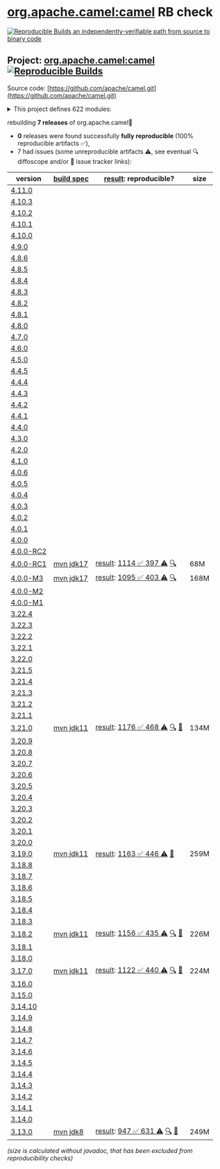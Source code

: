 [org.apache.camel:camel](https://central.sonatype.com/artifact/org.apache.camel/camel/versions) RB check
=======

[![Reproducible Builds](https://reproducible-builds.org/images/logos/rb.svg) an independently-verifiable path from source to binary code](https://reproducible-builds.org/)

## Project: [org.apache.camel:camel](https://central.sonatype.com/artifact/org.apache.camel/camel/versions) [![Reproducible Builds](https://img.shields.io/endpoint?url=https://raw.githubusercontent.com/jvm-repo-rebuild/reproducible-central/master/content/org/apache/camel/camel/badge.json)](https://github.com/jvm-repo-rebuild/reproducible-central/blob/master/content/org/apache/camel/camel/README.md)

Source code: [https://github.com/apache/camel.git](https://github.com/apache/camel.git)

<details><summary>This project defines 622 modules:</summary>

* [org.apache.camel.archetypes:camel-archetype-api-component](https://central.sonatype.com/artifact/org.apache.camel.archetypes/camel-archetype-api-component/overview)
* [org.apache.camel.archetypes:camel-archetype-cdi](https://central.sonatype.com/artifact/org.apache.camel.archetypes/camel-archetype-cdi/overview)
* [org.apache.camel.archetypes:camel-archetype-component](https://central.sonatype.com/artifact/org.apache.camel.archetypes/camel-archetype-component/overview)
* [org.apache.camel.archetypes:camel-archetype-dataformat](https://central.sonatype.com/artifact/org.apache.camel.archetypes/camel-archetype-dataformat/overview)
* [org.apache.camel.archetypes:camel-archetype-endpointdsl](https://central.sonatype.com/artifact/org.apache.camel.archetypes/camel-archetype-endpointdsl/overview)
* [org.apache.camel.archetypes:camel-archetype-java](https://central.sonatype.com/artifact/org.apache.camel.archetypes/camel-archetype-java/overview)
* [org.apache.camel.archetypes:camel-archetype-main](https://central.sonatype.com/artifact/org.apache.camel.archetypes/camel-archetype-main/overview)
* [org.apache.camel.archetypes:camel-archetype-spring](https://central.sonatype.com/artifact/org.apache.camel.archetypes/camel-archetype-spring/overview)
* [org.apache.camel.maven:camel-debezium-maven-plugin](https://central.sonatype.com/artifact/org.apache.camel.maven/camel-debezium-maven-plugin/overview)
* [org.apache.camel.maven:camel-salesforce-maven-plugin](https://central.sonatype.com/artifact/org.apache.camel.maven/camel-salesforce-maven-plugin/overview)
* [org.apache.camel.maven:camel-servicenow-maven-plugin](https://central.sonatype.com/artifact/org.apache.camel.maven/camel-servicenow-maven-plugin/overview)
* [org.apache.camel.maven:camel-vertx-kafka-maven-plugin](https://central.sonatype.com/artifact/org.apache.camel.maven/camel-vertx-kafka-maven-plugin/overview)
* [org.apache.camel.tests.bundles:bundles-pom](https://central.sonatype.com/artifact/org.apache.camel.tests.bundles/bundles-pom/overview)
* [org.apache.camel.tests:camel-validator-test-resources](https://central.sonatype.com/artifact/org.apache.camel.tests/camel-validator-test-resources/overview)
* [org.apache.camel.tests:org.apache.camel.tests.mock-javamail_1.7](https://central.sonatype.com/artifact/org.apache.camel.tests/org.apache.camel.tests.mock-javamail_1.7/overview)
* [org.apache.camel:apache-camel](https://central.sonatype.com/artifact/org.apache.camel/apache-camel/overview)
* [org.apache.camel:archetypes](https://central.sonatype.com/artifact/org.apache.camel/archetypes/overview)
* [org.apache.camel:bom-generator](https://central.sonatype.com/artifact/org.apache.camel/bom-generator/overview)
* [org.apache.camel:bom-generator-maven-plugin](https://central.sonatype.com/artifact/org.apache.camel/bom-generator-maven-plugin/overview)
* [org.apache.camel:camel](https://central.sonatype.com/artifact/org.apache.camel/camel/overview)
* [org.apache.camel:camel-activemq](https://central.sonatype.com/artifact/org.apache.camel/camel-activemq/overview)
* [org.apache.camel:camel-ahc](https://central.sonatype.com/artifact/org.apache.camel/camel-ahc/overview)
* [org.apache.camel:camel-ahc-ws](https://central.sonatype.com/artifact/org.apache.camel/camel-ahc-ws/overview)
* [org.apache.camel:camel-allcomponents](https://central.sonatype.com/artifact/org.apache.camel/camel-allcomponents/overview)
* [org.apache.camel:camel-amqp](https://central.sonatype.com/artifact/org.apache.camel/camel-amqp/overview)
* [org.apache.camel:camel-any23](https://central.sonatype.com/artifact/org.apache.camel/camel-any23/overview)
* [org.apache.camel:camel-api](https://central.sonatype.com/artifact/org.apache.camel/camel-api/overview)
* [org.apache.camel:camel-api-component-maven-plugin](https://central.sonatype.com/artifact/org.apache.camel/camel-api-component-maven-plugin/overview)
* [org.apache.camel:camel-arangodb](https://central.sonatype.com/artifact/org.apache.camel/camel-arangodb/overview)
* [org.apache.camel:camel-as2](https://central.sonatype.com/artifact/org.apache.camel/camel-as2/overview)
* [org.apache.camel:camel-as2-api](https://central.sonatype.com/artifact/org.apache.camel/camel-as2-api/overview)
* [org.apache.camel:camel-as2-parent](https://central.sonatype.com/artifact/org.apache.camel/camel-as2-parent/overview)
* [org.apache.camel:camel-asn1](https://central.sonatype.com/artifact/org.apache.camel/camel-asn1/overview)
* [org.apache.camel:camel-asterisk](https://central.sonatype.com/artifact/org.apache.camel/camel-asterisk/overview)
* [org.apache.camel:camel-atlasmap](https://central.sonatype.com/artifact/org.apache.camel/camel-atlasmap/overview)
* [org.apache.camel:camel-atmos](https://central.sonatype.com/artifact/org.apache.camel/camel-atmos/overview)
* [org.apache.camel:camel-atmosphere-websocket](https://central.sonatype.com/artifact/org.apache.camel/camel-atmosphere-websocket/overview)
* [org.apache.camel:camel-atom](https://central.sonatype.com/artifact/org.apache.camel/camel-atom/overview)
* [org.apache.camel:camel-atomix](https://central.sonatype.com/artifact/org.apache.camel/camel-atomix/overview)
* [org.apache.camel:camel-attachments](https://central.sonatype.com/artifact/org.apache.camel/camel-attachments/overview)
* [org.apache.camel:camel-avro](https://central.sonatype.com/artifact/org.apache.camel/camel-avro/overview)
* [org.apache.camel:camel-avro-rpc](https://central.sonatype.com/artifact/org.apache.camel/camel-avro-rpc/overview)
* [org.apache.camel:camel-avro-rpc-jetty](https://central.sonatype.com/artifact/org.apache.camel/camel-avro-rpc-jetty/overview)
* [org.apache.camel:camel-avro-rpc-parent](https://central.sonatype.com/artifact/org.apache.camel/camel-avro-rpc-parent/overview)
* [org.apache.camel:camel-avro-rpc-spi](https://central.sonatype.com/artifact/org.apache.camel/camel-avro-rpc-spi/overview)
* [org.apache.camel:camel-aws-cloudtrail](https://central.sonatype.com/artifact/org.apache.camel/camel-aws-cloudtrail/overview)
* [org.apache.camel:camel-aws-parent](https://central.sonatype.com/artifact/org.apache.camel/camel-aws-parent/overview)
* [org.apache.camel:camel-aws-secrets-manager](https://central.sonatype.com/artifact/org.apache.camel/camel-aws-secrets-manager/overview)
* [org.apache.camel:camel-aws-xray](https://central.sonatype.com/artifact/org.apache.camel/camel-aws-xray/overview)
* [org.apache.camel:camel-aws2-athena](https://central.sonatype.com/artifact/org.apache.camel/camel-aws2-athena/overview)
* [org.apache.camel:camel-aws2-cw](https://central.sonatype.com/artifact/org.apache.camel/camel-aws2-cw/overview)
* [org.apache.camel:camel-aws2-ddb](https://central.sonatype.com/artifact/org.apache.camel/camel-aws2-ddb/overview)
* [org.apache.camel:camel-aws2-ec2](https://central.sonatype.com/artifact/org.apache.camel/camel-aws2-ec2/overview)
* [org.apache.camel:camel-aws2-ecs](https://central.sonatype.com/artifact/org.apache.camel/camel-aws2-ecs/overview)
* [org.apache.camel:camel-aws2-eks](https://central.sonatype.com/artifact/org.apache.camel/camel-aws2-eks/overview)
* [org.apache.camel:camel-aws2-eventbridge](https://central.sonatype.com/artifact/org.apache.camel/camel-aws2-eventbridge/overview)
* [org.apache.camel:camel-aws2-iam](https://central.sonatype.com/artifact/org.apache.camel/camel-aws2-iam/overview)
* [org.apache.camel:camel-aws2-kinesis](https://central.sonatype.com/artifact/org.apache.camel/camel-aws2-kinesis/overview)
* [org.apache.camel:camel-aws2-kms](https://central.sonatype.com/artifact/org.apache.camel/camel-aws2-kms/overview)
* [org.apache.camel:camel-aws2-lambda](https://central.sonatype.com/artifact/org.apache.camel/camel-aws2-lambda/overview)
* [org.apache.camel:camel-aws2-mq](https://central.sonatype.com/artifact/org.apache.camel/camel-aws2-mq/overview)
* [org.apache.camel:camel-aws2-msk](https://central.sonatype.com/artifact/org.apache.camel/camel-aws2-msk/overview)
* [org.apache.camel:camel-aws2-s3](https://central.sonatype.com/artifact/org.apache.camel/camel-aws2-s3/overview)
* [org.apache.camel:camel-aws2-ses](https://central.sonatype.com/artifact/org.apache.camel/camel-aws2-ses/overview)
* [org.apache.camel:camel-aws2-sns](https://central.sonatype.com/artifact/org.apache.camel/camel-aws2-sns/overview)
* [org.apache.camel:camel-aws2-sqs](https://central.sonatype.com/artifact/org.apache.camel/camel-aws2-sqs/overview)
* [org.apache.camel:camel-aws2-sts](https://central.sonatype.com/artifact/org.apache.camel/camel-aws2-sts/overview)
* [org.apache.camel:camel-aws2-translate](https://central.sonatype.com/artifact/org.apache.camel/camel-aws2-translate/overview)
* [org.apache.camel:camel-azure-cosmosdb](https://central.sonatype.com/artifact/org.apache.camel/camel-azure-cosmosdb/overview)
* [org.apache.camel:camel-azure-eventhubs](https://central.sonatype.com/artifact/org.apache.camel/camel-azure-eventhubs/overview)
* [org.apache.camel:camel-azure-key-vault](https://central.sonatype.com/artifact/org.apache.camel/camel-azure-key-vault/overview)
* [org.apache.camel:camel-azure-parent](https://central.sonatype.com/artifact/org.apache.camel/camel-azure-parent/overview)
* [org.apache.camel:camel-azure-servicebus](https://central.sonatype.com/artifact/org.apache.camel/camel-azure-servicebus/overview)
* [org.apache.camel:camel-azure-storage-blob](https://central.sonatype.com/artifact/org.apache.camel/camel-azure-storage-blob/overview)
* [org.apache.camel:camel-azure-storage-datalake](https://central.sonatype.com/artifact/org.apache.camel/camel-azure-storage-datalake/overview)
* [org.apache.camel:camel-azure-storage-queue](https://central.sonatype.com/artifact/org.apache.camel/camel-azure-storage-queue/overview)
* [org.apache.camel:camel-barcode](https://central.sonatype.com/artifact/org.apache.camel/camel-barcode/overview)
* [org.apache.camel:camel-base](https://central.sonatype.com/artifact/org.apache.camel/camel-base/overview)
* [org.apache.camel:camel-base-engine](https://central.sonatype.com/artifact/org.apache.camel/camel-base-engine/overview)
* [org.apache.camel:camel-base64](https://central.sonatype.com/artifact/org.apache.camel/camel-base64/overview)
* [org.apache.camel:camel-bean](https://central.sonatype.com/artifact/org.apache.camel/camel-bean/overview)
* [org.apache.camel:camel-bean-validator](https://central.sonatype.com/artifact/org.apache.camel/camel-bean-validator/overview)
* [org.apache.camel:camel-beanio](https://central.sonatype.com/artifact/org.apache.camel/camel-beanio/overview)
* [org.apache.camel:camel-beanstalk](https://central.sonatype.com/artifact/org.apache.camel/camel-beanstalk/overview)
* [org.apache.camel:camel-bindy](https://central.sonatype.com/artifact/org.apache.camel/camel-bindy/overview)
* [org.apache.camel:camel-bom](https://central.sonatype.com/artifact/org.apache.camel/camel-bom/overview)
* [org.apache.camel:camel-bonita](https://central.sonatype.com/artifact/org.apache.camel/camel-bonita/overview)
* [org.apache.camel:camel-box](https://central.sonatype.com/artifact/org.apache.camel/camel-box/overview)
* [org.apache.camel:camel-box-api](https://central.sonatype.com/artifact/org.apache.camel/camel-box-api/overview)
* [org.apache.camel:camel-box-parent](https://central.sonatype.com/artifact/org.apache.camel/camel-box-parent/overview)
* [org.apache.camel:camel-braintree](https://central.sonatype.com/artifact/org.apache.camel/camel-braintree/overview)
* [org.apache.camel:camel-browse](https://central.sonatype.com/artifact/org.apache.camel/camel-browse/overview)
* [org.apache.camel:camel-buildtools](https://central.sonatype.com/artifact/org.apache.camel/camel-buildtools/overview)
* [org.apache.camel:camel-bundle-plugin](https://central.sonatype.com/artifact/org.apache.camel/camel-bundle-plugin/overview)
* [org.apache.camel:camel-caffeine](https://central.sonatype.com/artifact/org.apache.camel/camel-caffeine/overview)
* [org.apache.camel:camel-caffeine-lrucache](https://central.sonatype.com/artifact/org.apache.camel/camel-caffeine-lrucache/overview)
* [org.apache.camel:camel-cassandraql](https://central.sonatype.com/artifact/org.apache.camel/camel-cassandraql/overview)
* [org.apache.camel:camel-catalog](https://central.sonatype.com/artifact/org.apache.camel/camel-catalog/overview)
* [org.apache.camel:camel-catalog-console](https://central.sonatype.com/artifact/org.apache.camel/camel-catalog-console/overview)
* [org.apache.camel:camel-catalog-lucene](https://central.sonatype.com/artifact/org.apache.camel/camel-catalog-lucene/overview)
* [org.apache.camel:camel-catalog-maven](https://central.sonatype.com/artifact/org.apache.camel/camel-catalog-maven/overview)
* [org.apache.camel:camel-catalog-maven-grape](https://central.sonatype.com/artifact/org.apache.camel/camel-catalog-maven-grape/overview)
* [org.apache.camel:camel-cbor](https://central.sonatype.com/artifact/org.apache.camel/camel-cbor/overview)
* [org.apache.camel:camel-cdi](https://central.sonatype.com/artifact/org.apache.camel/camel-cdi/overview)
* [org.apache.camel:camel-cdi-jta](https://central.sonatype.com/artifact/org.apache.camel/camel-cdi-jta/overview)
* [org.apache.camel:camel-cdi-main](https://central.sonatype.com/artifact/org.apache.camel/camel-cdi-main/overview)
* [org.apache.camel:camel-chatscript](https://central.sonatype.com/artifact/org.apache.camel/camel-chatscript/overview)
* [org.apache.camel:camel-chunk](https://central.sonatype.com/artifact/org.apache.camel/camel-chunk/overview)
* [org.apache.camel:camel-cli-connector](https://central.sonatype.com/artifact/org.apache.camel/camel-cli-connector/overview)
* [org.apache.camel:camel-cloud](https://central.sonatype.com/artifact/org.apache.camel/camel-cloud/overview)
* [org.apache.camel:camel-cloudevents](https://central.sonatype.com/artifact/org.apache.camel/camel-cloudevents/overview)
* [org.apache.camel:camel-cluster](https://central.sonatype.com/artifact/org.apache.camel/camel-cluster/overview)
* [org.apache.camel:camel-cm-sms](https://central.sonatype.com/artifact/org.apache.camel/camel-cm-sms/overview)
* [org.apache.camel:camel-cmis](https://central.sonatype.com/artifact/org.apache.camel/camel-cmis/overview)
* [org.apache.camel:camel-coap](https://central.sonatype.com/artifact/org.apache.camel/camel-coap/overview)
* [org.apache.camel:camel-cometd](https://central.sonatype.com/artifact/org.apache.camel/camel-cometd/overview)
* [org.apache.camel:camel-component-maven-plugin](https://central.sonatype.com/artifact/org.apache.camel/camel-component-maven-plugin/overview)
* [org.apache.camel:camel-componentdsl](https://central.sonatype.com/artifact/org.apache.camel/camel-componentdsl/overview)
* [org.apache.camel:camel-console](https://central.sonatype.com/artifact/org.apache.camel/camel-console/overview)
* [org.apache.camel:camel-consul](https://central.sonatype.com/artifact/org.apache.camel/camel-consul/overview)
* [org.apache.camel:camel-controlbus](https://central.sonatype.com/artifact/org.apache.camel/camel-controlbus/overview)
* [org.apache.camel:camel-corda](https://central.sonatype.com/artifact/org.apache.camel/camel-corda/overview)
* [org.apache.camel:camel-core](https://central.sonatype.com/artifact/org.apache.camel/camel-core/overview)
* [org.apache.camel:camel-core-all](https://central.sonatype.com/artifact/org.apache.camel/camel-core-all/overview)
* [org.apache.camel:camel-core-catalog](https://central.sonatype.com/artifact/org.apache.camel/camel-core-catalog/overview)
* [org.apache.camel:camel-core-engine](https://central.sonatype.com/artifact/org.apache.camel/camel-core-engine/overview)
* [org.apache.camel:camel-core-languages](https://central.sonatype.com/artifact/org.apache.camel/camel-core-languages/overview)
* [org.apache.camel:camel-core-model](https://central.sonatype.com/artifact/org.apache.camel/camel-core-model/overview)
* [org.apache.camel:camel-core-processor](https://central.sonatype.com/artifact/org.apache.camel/camel-core-processor/overview)
* [org.apache.camel:camel-core-reifier](https://central.sonatype.com/artifact/org.apache.camel/camel-core-reifier/overview)
* [org.apache.camel:camel-core-xml](https://central.sonatype.com/artifact/org.apache.camel/camel-core-xml/overview)
* [org.apache.camel:camel-couchbase](https://central.sonatype.com/artifact/org.apache.camel/camel-couchbase/overview)
* [org.apache.camel:camel-couchdb](https://central.sonatype.com/artifact/org.apache.camel/camel-couchdb/overview)
* [org.apache.camel:camel-cron](https://central.sonatype.com/artifact/org.apache.camel/camel-cron/overview)
* [org.apache.camel:camel-crypto](https://central.sonatype.com/artifact/org.apache.camel/camel-crypto/overview)
* [org.apache.camel:camel-csimple-joor](https://central.sonatype.com/artifact/org.apache.camel/camel-csimple-joor/overview)
* [org.apache.camel:camel-csimple-maven-plugin](https://central.sonatype.com/artifact/org.apache.camel/camel-csimple-maven-plugin/overview)
* [org.apache.camel:camel-csv](https://central.sonatype.com/artifact/org.apache.camel/camel-csv/overview)
* [org.apache.camel:camel-cxf](https://central.sonatype.com/artifact/org.apache.camel/camel-cxf/overview)
* [org.apache.camel:camel-cxf-common](https://central.sonatype.com/artifact/org.apache.camel/camel-cxf-common/overview)
* [org.apache.camel:camel-cxf-parent](https://central.sonatype.com/artifact/org.apache.camel/camel-cxf-parent/overview)
* [org.apache.camel:camel-cxf-rest](https://central.sonatype.com/artifact/org.apache.camel/camel-cxf-rest/overview)
* [org.apache.camel:camel-cxf-soap](https://central.sonatype.com/artifact/org.apache.camel/camel-cxf-soap/overview)
* [org.apache.camel:camel-cxf-spring-common](https://central.sonatype.com/artifact/org.apache.camel/camel-cxf-spring-common/overview)
* [org.apache.camel:camel-cxf-spring-rest](https://central.sonatype.com/artifact/org.apache.camel/camel-cxf-spring-rest/overview)
* [org.apache.camel:camel-cxf-spring-soap](https://central.sonatype.com/artifact/org.apache.camel/camel-cxf-spring-soap/overview)
* [org.apache.camel:camel-cxf-spring-transport](https://central.sonatype.com/artifact/org.apache.camel/camel-cxf-spring-transport/overview)
* [org.apache.camel:camel-cxf-transport](https://central.sonatype.com/artifact/org.apache.camel/camel-cxf-transport/overview)
* [org.apache.camel:camel-dataformat](https://central.sonatype.com/artifact/org.apache.camel/camel-dataformat/overview)
* [org.apache.camel:camel-dataset](https://central.sonatype.com/artifact/org.apache.camel/camel-dataset/overview)
* [org.apache.camel:camel-datasonnet](https://central.sonatype.com/artifact/org.apache.camel/camel-datasonnet/overview)
* [org.apache.camel:camel-debezium-common](https://central.sonatype.com/artifact/org.apache.camel/camel-debezium-common/overview)
* [org.apache.camel:camel-debezium-common-parent](https://central.sonatype.com/artifact/org.apache.camel/camel-debezium-common-parent/overview)
* [org.apache.camel:camel-debezium-db2](https://central.sonatype.com/artifact/org.apache.camel/camel-debezium-db2/overview)
* [org.apache.camel:camel-debezium-mongodb](https://central.sonatype.com/artifact/org.apache.camel/camel-debezium-mongodb/overview)
* [org.apache.camel:camel-debezium-mysql](https://central.sonatype.com/artifact/org.apache.camel/camel-debezium-mysql/overview)
* [org.apache.camel:camel-debezium-oracle](https://central.sonatype.com/artifact/org.apache.camel/camel-debezium-oracle/overview)
* [org.apache.camel:camel-debezium-parent](https://central.sonatype.com/artifact/org.apache.camel/camel-debezium-parent/overview)
* [org.apache.camel:camel-debezium-postgres](https://central.sonatype.com/artifact/org.apache.camel/camel-debezium-postgres/overview)
* [org.apache.camel:camel-debezium-sqlserver](https://central.sonatype.com/artifact/org.apache.camel/camel-debezium-sqlserver/overview)
* [org.apache.camel:camel-debug](https://central.sonatype.com/artifact/org.apache.camel/camel-debug/overview)
* [org.apache.camel:camel-dependencies](https://central.sonatype.com/artifact/org.apache.camel/camel-dependencies/overview)
* [org.apache.camel:camel-dhis2](https://central.sonatype.com/artifact/org.apache.camel/camel-dhis2/overview)
* [org.apache.camel:camel-dhis2-api](https://central.sonatype.com/artifact/org.apache.camel/camel-dhis2-api/overview)
* [org.apache.camel:camel-dhis2-parent](https://central.sonatype.com/artifact/org.apache.camel/camel-dhis2-parent/overview)
* [org.apache.camel:camel-digitalocean](https://central.sonatype.com/artifact/org.apache.camel/camel-digitalocean/overview)
* [org.apache.camel:camel-direct](https://central.sonatype.com/artifact/org.apache.camel/camel-direct/overview)
* [org.apache.camel:camel-directvm](https://central.sonatype.com/artifact/org.apache.camel/camel-directvm/overview)
* [org.apache.camel:camel-disruptor](https://central.sonatype.com/artifact/org.apache.camel/camel-disruptor/overview)
* [org.apache.camel:camel-djl](https://central.sonatype.com/artifact/org.apache.camel/camel-djl/overview)
* [org.apache.camel:camel-dns](https://central.sonatype.com/artifact/org.apache.camel/camel-dns/overview)
* [org.apache.camel:camel-docker](https://central.sonatype.com/artifact/org.apache.camel/camel-docker/overview)
* [org.apache.camel:camel-dozer](https://central.sonatype.com/artifact/org.apache.camel/camel-dozer/overview)
* [org.apache.camel:camel-drill](https://central.sonatype.com/artifact/org.apache.camel/camel-drill/overview)
* [org.apache.camel:camel-dropbox](https://central.sonatype.com/artifact/org.apache.camel/camel-dropbox/overview)
* [org.apache.camel:camel-dsl-modeline](https://central.sonatype.com/artifact/org.apache.camel/camel-dsl-modeline/overview)
* [org.apache.camel:camel-dsl-support](https://central.sonatype.com/artifact/org.apache.camel/camel-dsl-support/overview)
* [org.apache.camel:camel-dynamic-router](https://central.sonatype.com/artifact/org.apache.camel/camel-dynamic-router/overview)
* [org.apache.camel:camel-ehcache](https://central.sonatype.com/artifact/org.apache.camel/camel-ehcache/overview)
* [org.apache.camel:camel-eip-documentation-enricher-maven-plugin](https://central.sonatype.com/artifact/org.apache.camel/camel-eip-documentation-enricher-maven-plugin/overview)
* [org.apache.camel:camel-elasticsearch](https://central.sonatype.com/artifact/org.apache.camel/camel-elasticsearch/overview)
* [org.apache.camel:camel-elasticsearch-rest](https://central.sonatype.com/artifact/org.apache.camel/camel-elasticsearch-rest/overview)
* [org.apache.camel:camel-elsql](https://central.sonatype.com/artifact/org.apache.camel/camel-elsql/overview)
* [org.apache.camel:camel-elytron](https://central.sonatype.com/artifact/org.apache.camel/camel-elytron/overview)
* [org.apache.camel:camel-endpointdsl](https://central.sonatype.com/artifact/org.apache.camel/camel-endpointdsl/overview)
* [org.apache.camel:camel-endpointdsl-support](https://central.sonatype.com/artifact/org.apache.camel/camel-endpointdsl-support/overview)
* [org.apache.camel:camel-etc](https://central.sonatype.com/artifact/org.apache.camel/camel-etc/overview)
* [org.apache.camel:camel-etcd](https://central.sonatype.com/artifact/org.apache.camel/camel-etcd/overview)
* [org.apache.camel:camel-etcd3](https://central.sonatype.com/artifact/org.apache.camel/camel-etcd3/overview)
* [org.apache.camel:camel-exec](https://central.sonatype.com/artifact/org.apache.camel/camel-exec/overview)
* [org.apache.camel:camel-facebook](https://central.sonatype.com/artifact/org.apache.camel/camel-facebook/overview)
* [org.apache.camel:camel-fastjson](https://central.sonatype.com/artifact/org.apache.camel/camel-fastjson/overview)
* [org.apache.camel:camel-fhir](https://central.sonatype.com/artifact/org.apache.camel/camel-fhir/overview)
* [org.apache.camel:camel-fhir-api](https://central.sonatype.com/artifact/org.apache.camel/camel-fhir-api/overview)
* [org.apache.camel:camel-fhir-parent](https://central.sonatype.com/artifact/org.apache.camel/camel-fhir-parent/overview)
* [org.apache.camel:camel-file](https://central.sonatype.com/artifact/org.apache.camel/camel-file/overview)
* [org.apache.camel:camel-file-watch](https://central.sonatype.com/artifact/org.apache.camel/camel-file-watch/overview)
* [org.apache.camel:camel-flatpack](https://central.sonatype.com/artifact/org.apache.camel/camel-flatpack/overview)
* [org.apache.camel:camel-flink](https://central.sonatype.com/artifact/org.apache.camel/camel-flink/overview)
* [org.apache.camel:camel-fop](https://central.sonatype.com/artifact/org.apache.camel/camel-fop/overview)
* [org.apache.camel:camel-freemarker](https://central.sonatype.com/artifact/org.apache.camel/camel-freemarker/overview)
* [org.apache.camel:camel-ftp](https://central.sonatype.com/artifact/org.apache.camel/camel-ftp/overview)
* [org.apache.camel:camel-ganglia](https://central.sonatype.com/artifact/org.apache.camel/camel-ganglia/overview)
* [org.apache.camel:camel-geocoder](https://central.sonatype.com/artifact/org.apache.camel/camel-geocoder/overview)
* [org.apache.camel:camel-git](https://central.sonatype.com/artifact/org.apache.camel/camel-git/overview)
* [org.apache.camel:camel-github](https://central.sonatype.com/artifact/org.apache.camel/camel-github/overview)
* [org.apache.camel:camel-google-bigquery](https://central.sonatype.com/artifact/org.apache.camel/camel-google-bigquery/overview)
* [org.apache.camel:camel-google-calendar](https://central.sonatype.com/artifact/org.apache.camel/camel-google-calendar/overview)
* [org.apache.camel:camel-google-drive](https://central.sonatype.com/artifact/org.apache.camel/camel-google-drive/overview)
* [org.apache.camel:camel-google-functions](https://central.sonatype.com/artifact/org.apache.camel/camel-google-functions/overview)
* [org.apache.camel:camel-google-mail](https://central.sonatype.com/artifact/org.apache.camel/camel-google-mail/overview)
* [org.apache.camel:camel-google-parent](https://central.sonatype.com/artifact/org.apache.camel/camel-google-parent/overview)
* [org.apache.camel:camel-google-pubsub](https://central.sonatype.com/artifact/org.apache.camel/camel-google-pubsub/overview)
* [org.apache.camel:camel-google-secret-manager](https://central.sonatype.com/artifact/org.apache.camel/camel-google-secret-manager/overview)
* [org.apache.camel:camel-google-sheets](https://central.sonatype.com/artifact/org.apache.camel/camel-google-sheets/overview)
* [org.apache.camel:camel-google-storage](https://central.sonatype.com/artifact/org.apache.camel/camel-google-storage/overview)
* [org.apache.camel:camel-gora](https://central.sonatype.com/artifact/org.apache.camel/camel-gora/overview)
* [org.apache.camel:camel-grape](https://central.sonatype.com/artifact/org.apache.camel/camel-grape/overview)
* [org.apache.camel:camel-graphql](https://central.sonatype.com/artifact/org.apache.camel/camel-graphql/overview)
* [org.apache.camel:camel-grok](https://central.sonatype.com/artifact/org.apache.camel/camel-grok/overview)
* [org.apache.camel:camel-groovy](https://central.sonatype.com/artifact/org.apache.camel/camel-groovy/overview)
* [org.apache.camel:camel-groovy-dsl](https://central.sonatype.com/artifact/org.apache.camel/camel-groovy-dsl/overview)
* [org.apache.camel:camel-groovy-dsl-common](https://central.sonatype.com/artifact/org.apache.camel/camel-groovy-dsl-common/overview)
* [org.apache.camel:camel-groovy-dsl-parent](https://central.sonatype.com/artifact/org.apache.camel/camel-groovy-dsl-parent/overview)
* [org.apache.camel:camel-groovy-dsl-test](https://central.sonatype.com/artifact/org.apache.camel/camel-groovy-dsl-test/overview)
* [org.apache.camel:camel-grpc](https://central.sonatype.com/artifact/org.apache.camel/camel-grpc/overview)
* [org.apache.camel:camel-gson](https://central.sonatype.com/artifact/org.apache.camel/camel-gson/overview)
* [org.apache.camel:camel-guava-eventbus](https://central.sonatype.com/artifact/org.apache.camel/camel-guava-eventbus/overview)
* [org.apache.camel:camel-hashicorp-vault](https://central.sonatype.com/artifact/org.apache.camel/camel-hashicorp-vault/overview)
* [org.apache.camel:camel-hazelcast](https://central.sonatype.com/artifact/org.apache.camel/camel-hazelcast/overview)
* [org.apache.camel:camel-hbase](https://central.sonatype.com/artifact/org.apache.camel/camel-hbase/overview)
* [org.apache.camel:camel-hdfs](https://central.sonatype.com/artifact/org.apache.camel/camel-hdfs/overview)
* [org.apache.camel:camel-headersmap](https://central.sonatype.com/artifact/org.apache.camel/camel-headersmap/overview)
* [org.apache.camel:camel-health](https://central.sonatype.com/artifact/org.apache.camel/camel-health/overview)
* [org.apache.camel:camel-hl7](https://central.sonatype.com/artifact/org.apache.camel/camel-hl7/overview)
* [org.apache.camel:camel-http](https://central.sonatype.com/artifact/org.apache.camel/camel-http/overview)
* [org.apache.camel:camel-http-base](https://central.sonatype.com/artifact/org.apache.camel/camel-http-base/overview)
* [org.apache.camel:camel-http-common](https://central.sonatype.com/artifact/org.apache.camel/camel-http-common/overview)
* [org.apache.camel:camel-huawei-parent](https://central.sonatype.com/artifact/org.apache.camel/camel-huawei-parent/overview)
* [org.apache.camel:camel-huaweicloud-common](https://central.sonatype.com/artifact/org.apache.camel/camel-huaweicloud-common/overview)
* [org.apache.camel:camel-huaweicloud-dms](https://central.sonatype.com/artifact/org.apache.camel/camel-huaweicloud-dms/overview)
* [org.apache.camel:camel-huaweicloud-frs](https://central.sonatype.com/artifact/org.apache.camel/camel-huaweicloud-frs/overview)
* [org.apache.camel:camel-huaweicloud-functiongraph](https://central.sonatype.com/artifact/org.apache.camel/camel-huaweicloud-functiongraph/overview)
* [org.apache.camel:camel-huaweicloud-iam](https://central.sonatype.com/artifact/org.apache.camel/camel-huaweicloud-iam/overview)
* [org.apache.camel:camel-huaweicloud-imagerecognition](https://central.sonatype.com/artifact/org.apache.camel/camel-huaweicloud-imagerecognition/overview)
* [org.apache.camel:camel-huaweicloud-obs](https://central.sonatype.com/artifact/org.apache.camel/camel-huaweicloud-obs/overview)
* [org.apache.camel:camel-huaweicloud-smn](https://central.sonatype.com/artifact/org.apache.camel/camel-huaweicloud-smn/overview)
* [org.apache.camel:camel-hyperledger-aries](https://central.sonatype.com/artifact/org.apache.camel/camel-hyperledger-aries/overview)
* [org.apache.camel:camel-hystrix](https://central.sonatype.com/artifact/org.apache.camel/camel-hystrix/overview)
* [org.apache.camel:camel-ical](https://central.sonatype.com/artifact/org.apache.camel/camel-ical/overview)
* [org.apache.camel:camel-iec60870](https://central.sonatype.com/artifact/org.apache.camel/camel-iec60870/overview)
* [org.apache.camel:camel-ignite](https://central.sonatype.com/artifact/org.apache.camel/camel-ignite/overview)
* [org.apache.camel:camel-infinispan](https://central.sonatype.com/artifact/org.apache.camel/camel-infinispan/overview)
* [org.apache.camel:camel-infinispan-common](https://central.sonatype.com/artifact/org.apache.camel/camel-infinispan-common/overview)
* [org.apache.camel:camel-infinispan-embedded](https://central.sonatype.com/artifact/org.apache.camel/camel-infinispan-embedded/overview)
* [org.apache.camel:camel-infinispan-parent](https://central.sonatype.com/artifact/org.apache.camel/camel-infinispan-parent/overview)
* [org.apache.camel:camel-influxdb](https://central.sonatype.com/artifact/org.apache.camel/camel-influxdb/overview)
* [org.apache.camel:camel-influxdb2](https://central.sonatype.com/artifact/org.apache.camel/camel-influxdb2/overview)
* [org.apache.camel:camel-iota](https://central.sonatype.com/artifact/org.apache.camel/camel-iota/overview)
* [org.apache.camel:camel-ipfs](https://central.sonatype.com/artifact/org.apache.camel/camel-ipfs/overview)
* [org.apache.camel:camel-irc](https://central.sonatype.com/artifact/org.apache.camel/camel-irc/overview)
* [org.apache.camel:camel-ironmq](https://central.sonatype.com/artifact/org.apache.camel/camel-ironmq/overview)
* [org.apache.camel:camel-itest](https://central.sonatype.com/artifact/org.apache.camel/camel-itest/overview)
* [org.apache.camel:camel-itest-cdi](https://central.sonatype.com/artifact/org.apache.camel/camel-itest-cdi/overview)
* [org.apache.camel:camel-itest-jms2](https://central.sonatype.com/artifact/org.apache.camel/camel-itest-jms2/overview)
* [org.apache.camel:camel-itest-standalone](https://central.sonatype.com/artifact/org.apache.camel/camel-itest-standalone/overview)
* [org.apache.camel:camel-jackson](https://central.sonatype.com/artifact/org.apache.camel/camel-jackson/overview)
* [org.apache.camel:camel-jackson-avro](https://central.sonatype.com/artifact/org.apache.camel/camel-jackson-avro/overview)
* [org.apache.camel:camel-jackson-protobuf](https://central.sonatype.com/artifact/org.apache.camel/camel-jackson-protobuf/overview)
* [org.apache.camel:camel-jacksonxml](https://central.sonatype.com/artifact/org.apache.camel/camel-jacksonxml/overview)
* [org.apache.camel:camel-jasypt](https://central.sonatype.com/artifact/org.apache.camel/camel-jasypt/overview)
* [org.apache.camel:camel-java-joor-dsl](https://central.sonatype.com/artifact/org.apache.camel/camel-java-joor-dsl/overview)
* [org.apache.camel:camel-javadoc-plugin](https://central.sonatype.com/artifact/org.apache.camel/camel-javadoc-plugin/overview)
* [org.apache.camel:camel-javascript](https://central.sonatype.com/artifact/org.apache.camel/camel-javascript/overview)
* [org.apache.camel:camel-jaxb](https://central.sonatype.com/artifact/org.apache.camel/camel-jaxb/overview)
* [org.apache.camel:camel-jbang-console](https://central.sonatype.com/artifact/org.apache.camel/camel-jbang-console/overview)
* [org.apache.camel:camel-jbang-core](https://central.sonatype.com/artifact/org.apache.camel/camel-jbang-core/overview)
* [org.apache.camel:camel-jbang-main](https://central.sonatype.com/artifact/org.apache.camel/camel-jbang-main/overview)
* [org.apache.camel:camel-jbang-parent](https://central.sonatype.com/artifact/org.apache.camel/camel-jbang-parent/overview)
* [org.apache.camel:camel-jbpm](https://central.sonatype.com/artifact/org.apache.camel/camel-jbpm/overview)
* [org.apache.camel:camel-jcache](https://central.sonatype.com/artifact/org.apache.camel/camel-jcache/overview)
* [org.apache.camel:camel-jclouds](https://central.sonatype.com/artifact/org.apache.camel/camel-jclouds/overview)
* [org.apache.camel:camel-jcr](https://central.sonatype.com/artifact/org.apache.camel/camel-jcr/overview)
* [org.apache.camel:camel-jdbc](https://central.sonatype.com/artifact/org.apache.camel/camel-jdbc/overview)
* [org.apache.camel:camel-jetty](https://central.sonatype.com/artifact/org.apache.camel/camel-jetty/overview)
* [org.apache.camel:camel-jetty-common](https://central.sonatype.com/artifact/org.apache.camel/camel-jetty-common/overview)
* [org.apache.camel:camel-jfr](https://central.sonatype.com/artifact/org.apache.camel/camel-jfr/overview)
* [org.apache.camel:camel-jgroups](https://central.sonatype.com/artifact/org.apache.camel/camel-jgroups/overview)
* [org.apache.camel:camel-jgroups-raft](https://central.sonatype.com/artifact/org.apache.camel/camel-jgroups-raft/overview)
* [org.apache.camel:camel-jing](https://central.sonatype.com/artifact/org.apache.camel/camel-jing/overview)
* [org.apache.camel:camel-jira](https://central.sonatype.com/artifact/org.apache.camel/camel-jira/overview)
* [org.apache.camel:camel-jms](https://central.sonatype.com/artifact/org.apache.camel/camel-jms/overview)
* [org.apache.camel:camel-jmx](https://central.sonatype.com/artifact/org.apache.camel/camel-jmx/overview)
* [org.apache.camel:camel-johnzon](https://central.sonatype.com/artifact/org.apache.camel/camel-johnzon/overview)
* [org.apache.camel:camel-jolt](https://central.sonatype.com/artifact/org.apache.camel/camel-jolt/overview)
* [org.apache.camel:camel-jooq](https://central.sonatype.com/artifact/org.apache.camel/camel-jooq/overview)
* [org.apache.camel:camel-joor](https://central.sonatype.com/artifact/org.apache.camel/camel-joor/overview)
* [org.apache.camel:camel-jpa](https://central.sonatype.com/artifact/org.apache.camel/camel-jpa/overview)
* [org.apache.camel:camel-jq](https://central.sonatype.com/artifact/org.apache.camel/camel-jq/overview)
* [org.apache.camel:camel-js-dsl](https://central.sonatype.com/artifact/org.apache.camel/camel-js-dsl/overview)
* [org.apache.camel:camel-jsch](https://central.sonatype.com/artifact/org.apache.camel/camel-jsch/overview)
* [org.apache.camel:camel-jsh-dsl](https://central.sonatype.com/artifact/org.apache.camel/camel-jsh-dsl/overview)
* [org.apache.camel:camel-jslt](https://central.sonatype.com/artifact/org.apache.camel/camel-jslt/overview)
* [org.apache.camel:camel-json-patch](https://central.sonatype.com/artifact/org.apache.camel/camel-json-patch/overview)
* [org.apache.camel:camel-json-validator](https://central.sonatype.com/artifact/org.apache.camel/camel-json-validator/overview)
* [org.apache.camel:camel-jsonapi](https://central.sonatype.com/artifact/org.apache.camel/camel-jsonapi/overview)
* [org.apache.camel:camel-jsonata](https://central.sonatype.com/artifact/org.apache.camel/camel-jsonata/overview)
* [org.apache.camel:camel-jsonb](https://central.sonatype.com/artifact/org.apache.camel/camel-jsonb/overview)
* [org.apache.camel:camel-jsonpath](https://central.sonatype.com/artifact/org.apache.camel/camel-jsonpath/overview)
* [org.apache.camel:camel-jt400](https://central.sonatype.com/artifact/org.apache.camel/camel-jt400/overview)
* [org.apache.camel:camel-jta](https://central.sonatype.com/artifact/org.apache.camel/camel-jta/overview)
* [org.apache.camel:camel-kafka](https://central.sonatype.com/artifact/org.apache.camel/camel-kafka/overview)
* [org.apache.camel:camel-kamelet](https://central.sonatype.com/artifact/org.apache.camel/camel-kamelet/overview)
* [org.apache.camel:camel-kamelet-main](https://central.sonatype.com/artifact/org.apache.camel/camel-kamelet-main/overview)
* [org.apache.camel:camel-kamelet-reify](https://central.sonatype.com/artifact/org.apache.camel/camel-kamelet-reify/overview)
* [org.apache.camel:camel-knative](https://central.sonatype.com/artifact/org.apache.camel/camel-knative/overview)
* [org.apache.camel:camel-knative-api](https://central.sonatype.com/artifact/org.apache.camel/camel-knative-api/overview)
* [org.apache.camel:camel-knative-http](https://central.sonatype.com/artifact/org.apache.camel/camel-knative-http/overview)
* [org.apache.camel:camel-knative-parent](https://central.sonatype.com/artifact/org.apache.camel/camel-knative-parent/overview)
* [org.apache.camel:camel-kotlin-dsl](https://central.sonatype.com/artifact/org.apache.camel/camel-kotlin-dsl/overview)
* [org.apache.camel:camel-kubernetes](https://central.sonatype.com/artifact/org.apache.camel/camel-kubernetes/overview)
* [org.apache.camel:camel-kudu](https://central.sonatype.com/artifact/org.apache.camel/camel-kudu/overview)
* [org.apache.camel:camel-language](https://central.sonatype.com/artifact/org.apache.camel/camel-language/overview)
* [org.apache.camel:camel-ldap](https://central.sonatype.com/artifact/org.apache.camel/camel-ldap/overview)
* [org.apache.camel:camel-ldif](https://central.sonatype.com/artifact/org.apache.camel/camel-ldif/overview)
* [org.apache.camel:camel-leveldb](https://central.sonatype.com/artifact/org.apache.camel/camel-leveldb/overview)
* [org.apache.camel:camel-leveldb-legacy](https://central.sonatype.com/artifact/org.apache.camel/camel-leveldb-legacy/overview)
* [org.apache.camel:camel-log](https://central.sonatype.com/artifact/org.apache.camel/camel-log/overview)
* [org.apache.camel:camel-lra](https://central.sonatype.com/artifact/org.apache.camel/camel-lra/overview)
* [org.apache.camel:camel-lucene](https://central.sonatype.com/artifact/org.apache.camel/camel-lucene/overview)
* [org.apache.camel:camel-lumberjack](https://central.sonatype.com/artifact/org.apache.camel/camel-lumberjack/overview)
* [org.apache.camel:camel-lzf](https://central.sonatype.com/artifact/org.apache.camel/camel-lzf/overview)
* [org.apache.camel:camel-mail](https://central.sonatype.com/artifact/org.apache.camel/camel-mail/overview)
* [org.apache.camel:camel-mail-microsoft-oauth](https://central.sonatype.com/artifact/org.apache.camel/camel-mail-microsoft-oauth/overview)
* [org.apache.camel:camel-main](https://central.sonatype.com/artifact/org.apache.camel/camel-main/overview)
* [org.apache.camel:camel-management](https://central.sonatype.com/artifact/org.apache.camel/camel-management/overview)
* [org.apache.camel:camel-management-api](https://central.sonatype.com/artifact/org.apache.camel/camel-management-api/overview)
* [org.apache.camel:camel-mapstruct](https://central.sonatype.com/artifact/org.apache.camel/camel-mapstruct/overview)
* [org.apache.camel:camel-master](https://central.sonatype.com/artifact/org.apache.camel/camel-master/overview)
* [org.apache.camel:camel-maven-plugin](https://central.sonatype.com/artifact/org.apache.camel/camel-maven-plugin/overview)
* [org.apache.camel:camel-metrics](https://central.sonatype.com/artifact/org.apache.camel/camel-metrics/overview)
* [org.apache.camel:camel-micrometer](https://central.sonatype.com/artifact/org.apache.camel/camel-micrometer/overview)
* [org.apache.camel:camel-microprofile-config](https://central.sonatype.com/artifact/org.apache.camel/camel-microprofile-config/overview)
* [org.apache.camel:camel-microprofile-fault-tolerance](https://central.sonatype.com/artifact/org.apache.camel/camel-microprofile-fault-tolerance/overview)
* [org.apache.camel:camel-microprofile-health](https://central.sonatype.com/artifact/org.apache.camel/camel-microprofile-health/overview)
* [org.apache.camel:camel-microprofile-metrics](https://central.sonatype.com/artifact/org.apache.camel/camel-microprofile-metrics/overview)
* [org.apache.camel:camel-microprofile-parent](https://central.sonatype.com/artifact/org.apache.camel/camel-microprofile-parent/overview)
* [org.apache.camel:camel-milo](https://central.sonatype.com/artifact/org.apache.camel/camel-milo/overview)
* [org.apache.camel:camel-mina](https://central.sonatype.com/artifact/org.apache.camel/camel-mina/overview)
* [org.apache.camel:camel-minio](https://central.sonatype.com/artifact/org.apache.camel/camel-minio/overview)
* [org.apache.camel:camel-mllp](https://central.sonatype.com/artifact/org.apache.camel/camel-mllp/overview)
* [org.apache.camel:camel-mock](https://central.sonatype.com/artifact/org.apache.camel/camel-mock/overview)
* [org.apache.camel:camel-mongodb](https://central.sonatype.com/artifact/org.apache.camel/camel-mongodb/overview)
* [org.apache.camel:camel-mongodb-gridfs](https://central.sonatype.com/artifact/org.apache.camel/camel-mongodb-gridfs/overview)
* [org.apache.camel:camel-msv](https://central.sonatype.com/artifact/org.apache.camel/camel-msv/overview)
* [org.apache.camel:camel-mustache](https://central.sonatype.com/artifact/org.apache.camel/camel-mustache/overview)
* [org.apache.camel:camel-mvel](https://central.sonatype.com/artifact/org.apache.camel/camel-mvel/overview)
* [org.apache.camel:camel-mybatis](https://central.sonatype.com/artifact/org.apache.camel/camel-mybatis/overview)
* [org.apache.camel:camel-nagios](https://central.sonatype.com/artifact/org.apache.camel/camel-nagios/overview)
* [org.apache.camel:camel-nats](https://central.sonatype.com/artifact/org.apache.camel/camel-nats/overview)
* [org.apache.camel:camel-netty](https://central.sonatype.com/artifact/org.apache.camel/camel-netty/overview)
* [org.apache.camel:camel-netty-http](https://central.sonatype.com/artifact/org.apache.camel/camel-netty-http/overview)
* [org.apache.camel:camel-nitrite](https://central.sonatype.com/artifact/org.apache.camel/camel-nitrite/overview)
* [org.apache.camel:camel-nsq](https://central.sonatype.com/artifact/org.apache.camel/camel-nsq/overview)
* [org.apache.camel:camel-oaipmh](https://central.sonatype.com/artifact/org.apache.camel/camel-oaipmh/overview)
* [org.apache.camel:camel-observation](https://central.sonatype.com/artifact/org.apache.camel/camel-observation/overview)
* [org.apache.camel:camel-ognl](https://central.sonatype.com/artifact/org.apache.camel/camel-ognl/overview)
* [org.apache.camel:camel-olingo2](https://central.sonatype.com/artifact/org.apache.camel/camel-olingo2/overview)
* [org.apache.camel:camel-olingo2-api](https://central.sonatype.com/artifact/org.apache.camel/camel-olingo2-api/overview)
* [org.apache.camel:camel-olingo2-parent](https://central.sonatype.com/artifact/org.apache.camel/camel-olingo2-parent/overview)
* [org.apache.camel:camel-olingo4](https://central.sonatype.com/artifact/org.apache.camel/camel-olingo4/overview)
* [org.apache.camel:camel-olingo4-api](https://central.sonatype.com/artifact/org.apache.camel/camel-olingo4-api/overview)
* [org.apache.camel:camel-olingo4-parent](https://central.sonatype.com/artifact/org.apache.camel/camel-olingo4-parent/overview)
* [org.apache.camel:camel-openapi-java](https://central.sonatype.com/artifact/org.apache.camel/camel-openapi-java/overview)
* [org.apache.camel:camel-openapi-rest-dsl-generator](https://central.sonatype.com/artifact/org.apache.camel/camel-openapi-rest-dsl-generator/overview)
* [org.apache.camel:camel-openstack](https://central.sonatype.com/artifact/org.apache.camel/camel-openstack/overview)
* [org.apache.camel:camel-opentelemetry](https://central.sonatype.com/artifact/org.apache.camel/camel-opentelemetry/overview)
* [org.apache.camel:camel-opentracing](https://central.sonatype.com/artifact/org.apache.camel/camel-opentracing/overview)
* [org.apache.camel:camel-optaplanner](https://central.sonatype.com/artifact/org.apache.camel/camel-optaplanner/overview)
* [org.apache.camel:camel-package-maven-plugin](https://central.sonatype.com/artifact/org.apache.camel/camel-package-maven-plugin/overview)
* [org.apache.camel:camel-paho](https://central.sonatype.com/artifact/org.apache.camel/camel-paho/overview)
* [org.apache.camel:camel-paho-mqtt5](https://central.sonatype.com/artifact/org.apache.camel/camel-paho-mqtt5/overview)
* [org.apache.camel:camel-parent](https://central.sonatype.com/artifact/org.apache.camel/camel-parent/overview)
* [org.apache.camel:camel-parquet-avro](https://central.sonatype.com/artifact/org.apache.camel/camel-parquet-avro/overview)
* [org.apache.camel:camel-partial-classpath-test](https://central.sonatype.com/artifact/org.apache.camel/camel-partial-classpath-test/overview)
* [org.apache.camel:camel-pdf](https://central.sonatype.com/artifact/org.apache.camel/camel-pdf/overview)
* [org.apache.camel:camel-pg-replication-slot](https://central.sonatype.com/artifact/org.apache.camel/camel-pg-replication-slot/overview)
* [org.apache.camel:camel-pgevent](https://central.sonatype.com/artifact/org.apache.camel/camel-pgevent/overview)
* [org.apache.camel:camel-platform-http](https://central.sonatype.com/artifact/org.apache.camel/camel-platform-http/overview)
* [org.apache.camel:camel-platform-http-vertx](https://central.sonatype.com/artifact/org.apache.camel/camel-platform-http-vertx/overview)
* [org.apache.camel:camel-plc4x](https://central.sonatype.com/artifact/org.apache.camel/camel-plc4x/overview)
* [org.apache.camel:camel-printer](https://central.sonatype.com/artifact/org.apache.camel/camel-printer/overview)
* [org.apache.camel:camel-protobuf](https://central.sonatype.com/artifact/org.apache.camel/camel-protobuf/overview)
* [org.apache.camel:camel-pubnub](https://central.sonatype.com/artifact/org.apache.camel/camel-pubnub/overview)
* [org.apache.camel:camel-pulsar](https://central.sonatype.com/artifact/org.apache.camel/camel-pulsar/overview)
* [org.apache.camel:camel-python](https://central.sonatype.com/artifact/org.apache.camel/camel-python/overview)
* [org.apache.camel:camel-quartz](https://central.sonatype.com/artifact/org.apache.camel/camel-quartz/overview)
* [org.apache.camel:camel-quickfix](https://central.sonatype.com/artifact/org.apache.camel/camel-quickfix/overview)
* [org.apache.camel:camel-rabbitmq](https://central.sonatype.com/artifact/org.apache.camel/camel-rabbitmq/overview)
* [org.apache.camel:camel-reactive-executor-tomcat](https://central.sonatype.com/artifact/org.apache.camel/camel-reactive-executor-tomcat/overview)
* [org.apache.camel:camel-reactive-executor-vertx](https://central.sonatype.com/artifact/org.apache.camel/camel-reactive-executor-vertx/overview)
* [org.apache.camel:camel-reactive-streams](https://central.sonatype.com/artifact/org.apache.camel/camel-reactive-streams/overview)
* [org.apache.camel:camel-reactor](https://central.sonatype.com/artifact/org.apache.camel/camel-reactor/overview)
* [org.apache.camel:camel-redis](https://central.sonatype.com/artifact/org.apache.camel/camel-redis/overview)
* [org.apache.camel:camel-ref](https://central.sonatype.com/artifact/org.apache.camel/camel-ref/overview)
* [org.apache.camel:camel-report-maven-plugin](https://central.sonatype.com/artifact/org.apache.camel/camel-report-maven-plugin/overview)
* [org.apache.camel:camel-resilience4j](https://central.sonatype.com/artifact/org.apache.camel/camel-resilience4j/overview)
* [org.apache.camel:camel-resourceresolver-github](https://central.sonatype.com/artifact/org.apache.camel/camel-resourceresolver-github/overview)
* [org.apache.camel:camel-resources-plugin](https://central.sonatype.com/artifact/org.apache.camel/camel-resources-plugin/overview)
* [org.apache.camel:camel-rest](https://central.sonatype.com/artifact/org.apache.camel/camel-rest/overview)
* [org.apache.camel:camel-rest-openapi](https://central.sonatype.com/artifact/org.apache.camel/camel-rest-openapi/overview)
* [org.apache.camel:camel-rest-swagger](https://central.sonatype.com/artifact/org.apache.camel/camel-rest-swagger/overview)
* [org.apache.camel:camel-restdsl-openapi-plugin](https://central.sonatype.com/artifact/org.apache.camel/camel-restdsl-openapi-plugin/overview)
* [org.apache.camel:camel-restdsl-swagger-plugin](https://central.sonatype.com/artifact/org.apache.camel/camel-restdsl-swagger-plugin/overview)
* [org.apache.camel:camel-resteasy](https://central.sonatype.com/artifact/org.apache.camel/camel-resteasy/overview)
* [org.apache.camel:camel-ribbon](https://central.sonatype.com/artifact/org.apache.camel/camel-ribbon/overview)
* [org.apache.camel:camel-robotframework](https://central.sonatype.com/artifact/org.apache.camel/camel-robotframework/overview)
* [org.apache.camel:camel-rocketmq](https://central.sonatype.com/artifact/org.apache.camel/camel-rocketmq/overview)
* [org.apache.camel:camel-route-parser](https://central.sonatype.com/artifact/org.apache.camel/camel-route-parser/overview)
* [org.apache.camel:camel-rss](https://central.sonatype.com/artifact/org.apache.camel/camel-rss/overview)
* [org.apache.camel:camel-rxjava](https://central.sonatype.com/artifact/org.apache.camel/camel-rxjava/overview)
* [org.apache.camel:camel-saga](https://central.sonatype.com/artifact/org.apache.camel/camel-saga/overview)
* [org.apache.camel:camel-salesforce](https://central.sonatype.com/artifact/org.apache.camel/camel-salesforce/overview)
* [org.apache.camel:camel-salesforce-codegen](https://central.sonatype.com/artifact/org.apache.camel/camel-salesforce-codegen/overview)
* [org.apache.camel:camel-salesforce-parent](https://central.sonatype.com/artifact/org.apache.camel/camel-salesforce-parent/overview)
* [org.apache.camel:camel-sap-netweaver](https://central.sonatype.com/artifact/org.apache.camel/camel-sap-netweaver/overview)
* [org.apache.camel:camel-saxon](https://central.sonatype.com/artifact/org.apache.camel/camel-saxon/overview)
* [org.apache.camel:camel-scheduler](https://central.sonatype.com/artifact/org.apache.camel/camel-scheduler/overview)
* [org.apache.camel:camel-schematron](https://central.sonatype.com/artifact/org.apache.camel/camel-schematron/overview)
* [org.apache.camel:camel-seda](https://central.sonatype.com/artifact/org.apache.camel/camel-seda/overview)
* [org.apache.camel:camel-service](https://central.sonatype.com/artifact/org.apache.camel/camel-service/overview)
* [org.apache.camel:camel-servicenow](https://central.sonatype.com/artifact/org.apache.camel/camel-servicenow/overview)
* [org.apache.camel:camel-servicenow-parent](https://central.sonatype.com/artifact/org.apache.camel/camel-servicenow-parent/overview)
* [org.apache.camel:camel-servlet](https://central.sonatype.com/artifact/org.apache.camel/camel-servlet/overview)
* [org.apache.camel:camel-shiro](https://central.sonatype.com/artifact/org.apache.camel/camel-shiro/overview)
* [org.apache.camel:camel-sip](https://central.sonatype.com/artifact/org.apache.camel/camel-sip/overview)
* [org.apache.camel:camel-sjms](https://central.sonatype.com/artifact/org.apache.camel/camel-sjms/overview)
* [org.apache.camel:camel-sjms2](https://central.sonatype.com/artifact/org.apache.camel/camel-sjms2/overview)
* [org.apache.camel:camel-slack](https://central.sonatype.com/artifact/org.apache.camel/camel-slack/overview)
* [org.apache.camel:camel-smpp](https://central.sonatype.com/artifact/org.apache.camel/camel-smpp/overview)
* [org.apache.camel:camel-snakeyaml](https://central.sonatype.com/artifact/org.apache.camel/camel-snakeyaml/overview)
* [org.apache.camel:camel-snmp](https://central.sonatype.com/artifact/org.apache.camel/camel-snmp/overview)
* [org.apache.camel:camel-soap](https://central.sonatype.com/artifact/org.apache.camel/camel-soap/overview)
* [org.apache.camel:camel-solr](https://central.sonatype.com/artifact/org.apache.camel/camel-solr/overview)
* [org.apache.camel:camel-soroush](https://central.sonatype.com/artifact/org.apache.camel/camel-soroush/overview)
* [org.apache.camel:camel-spark](https://central.sonatype.com/artifact/org.apache.camel/camel-spark/overview)
* [org.apache.camel:camel-splunk](https://central.sonatype.com/artifact/org.apache.camel/camel-splunk/overview)
* [org.apache.camel:camel-splunk-hec](https://central.sonatype.com/artifact/org.apache.camel/camel-splunk-hec/overview)
* [org.apache.camel:camel-spring](https://central.sonatype.com/artifact/org.apache.camel/camel-spring/overview)
* [org.apache.camel:camel-spring-batch](https://central.sonatype.com/artifact/org.apache.camel/camel-spring-batch/overview)
* [org.apache.camel:camel-spring-integration](https://central.sonatype.com/artifact/org.apache.camel/camel-spring-integration/overview)
* [org.apache.camel:camel-spring-javaconfig](https://central.sonatype.com/artifact/org.apache.camel/camel-spring-javaconfig/overview)
* [org.apache.camel:camel-spring-jdbc](https://central.sonatype.com/artifact/org.apache.camel/camel-spring-jdbc/overview)
* [org.apache.camel:camel-spring-ldap](https://central.sonatype.com/artifact/org.apache.camel/camel-spring-ldap/overview)
* [org.apache.camel:camel-spring-main](https://central.sonatype.com/artifact/org.apache.camel/camel-spring-main/overview)
* [org.apache.camel:camel-spring-rabbitmq](https://central.sonatype.com/artifact/org.apache.camel/camel-spring-rabbitmq/overview)
* [org.apache.camel:camel-spring-redis](https://central.sonatype.com/artifact/org.apache.camel/camel-spring-redis/overview)
* [org.apache.camel:camel-spring-security](https://central.sonatype.com/artifact/org.apache.camel/camel-spring-security/overview)
* [org.apache.camel:camel-spring-ws](https://central.sonatype.com/artifact/org.apache.camel/camel-spring-ws/overview)
* [org.apache.camel:camel-spring-xml](https://central.sonatype.com/artifact/org.apache.camel/camel-spring-xml/overview)
* [org.apache.camel:camel-sql](https://central.sonatype.com/artifact/org.apache.camel/camel-sql/overview)
* [org.apache.camel:camel-ssh](https://central.sonatype.com/artifact/org.apache.camel/camel-ssh/overview)
* [org.apache.camel:camel-stax](https://central.sonatype.com/artifact/org.apache.camel/camel-stax/overview)
* [org.apache.camel:camel-stitch](https://central.sonatype.com/artifact/org.apache.camel/camel-stitch/overview)
* [org.apache.camel:camel-stomp](https://central.sonatype.com/artifact/org.apache.camel/camel-stomp/overview)
* [org.apache.camel:camel-stream](https://central.sonatype.com/artifact/org.apache.camel/camel-stream/overview)
* [org.apache.camel:camel-stringtemplate](https://central.sonatype.com/artifact/org.apache.camel/camel-stringtemplate/overview)
* [org.apache.camel:camel-stub](https://central.sonatype.com/artifact/org.apache.camel/camel-stub/overview)
* [org.apache.camel:camel-support](https://central.sonatype.com/artifact/org.apache.camel/camel-support/overview)
* [org.apache.camel:camel-swagger-java](https://central.sonatype.com/artifact/org.apache.camel/camel-swagger-java/overview)
* [org.apache.camel:camel-swagger-rest-dsl-generator](https://central.sonatype.com/artifact/org.apache.camel/camel-swagger-rest-dsl-generator/overview)
* [org.apache.camel:camel-swift](https://central.sonatype.com/artifact/org.apache.camel/camel-swift/overview)
* [org.apache.camel:camel-syslog](https://central.sonatype.com/artifact/org.apache.camel/camel-syslog/overview)
* [org.apache.camel:camel-tagsoup](https://central.sonatype.com/artifact/org.apache.camel/camel-tagsoup/overview)
* [org.apache.camel:camel-tarfile](https://central.sonatype.com/artifact/org.apache.camel/camel-tarfile/overview)
* [org.apache.camel:camel-telegram](https://central.sonatype.com/artifact/org.apache.camel/camel-telegram/overview)
* [org.apache.camel:camel-test](https://central.sonatype.com/artifact/org.apache.camel/camel-test/overview)
* [org.apache.camel:camel-test-cdi](https://central.sonatype.com/artifact/org.apache.camel/camel-test-cdi/overview)
* [org.apache.camel:camel-test-cdi-junit5](https://central.sonatype.com/artifact/org.apache.camel/camel-test-cdi-junit5/overview)
* [org.apache.camel:camel-test-infra-activemq](https://central.sonatype.com/artifact/org.apache.camel/camel-test-infra-activemq/overview)
* [org.apache.camel:camel-test-infra-arangodb](https://central.sonatype.com/artifact/org.apache.camel/camel-test-infra-arangodb/overview)
* [org.apache.camel:camel-test-infra-artemis](https://central.sonatype.com/artifact/org.apache.camel/camel-test-infra-artemis/overview)
* [org.apache.camel:camel-test-infra-aws-common](https://central.sonatype.com/artifact/org.apache.camel/camel-test-infra-aws-common/overview)
* [org.apache.camel:camel-test-infra-aws-v2](https://central.sonatype.com/artifact/org.apache.camel/camel-test-infra-aws-v2/overview)
* [org.apache.camel:camel-test-infra-azure-common](https://central.sonatype.com/artifact/org.apache.camel/camel-test-infra-azure-common/overview)
* [org.apache.camel:camel-test-infra-azure-storage-blob](https://central.sonatype.com/artifact/org.apache.camel/camel-test-infra-azure-storage-blob/overview)
* [org.apache.camel:camel-test-infra-azure-storage-datalake](https://central.sonatype.com/artifact/org.apache.camel/camel-test-infra-azure-storage-datalake/overview)
* [org.apache.camel:camel-test-infra-azure-storage-queue](https://central.sonatype.com/artifact/org.apache.camel/camel-test-infra-azure-storage-queue/overview)
* [org.apache.camel:camel-test-infra-cassandra](https://central.sonatype.com/artifact/org.apache.camel/camel-test-infra-cassandra/overview)
* [org.apache.camel:camel-test-infra-chatscript](https://central.sonatype.com/artifact/org.apache.camel/camel-test-infra-chatscript/overview)
* [org.apache.camel:camel-test-infra-common](https://central.sonatype.com/artifact/org.apache.camel/camel-test-infra-common/overview)
* [org.apache.camel:camel-test-infra-consul](https://central.sonatype.com/artifact/org.apache.camel/camel-test-infra-consul/overview)
* [org.apache.camel:camel-test-infra-core](https://central.sonatype.com/artifact/org.apache.camel/camel-test-infra-core/overview)
* [org.apache.camel:camel-test-infra-couchbase](https://central.sonatype.com/artifact/org.apache.camel/camel-test-infra-couchbase/overview)
* [org.apache.camel:camel-test-infra-couchdb](https://central.sonatype.com/artifact/org.apache.camel/camel-test-infra-couchdb/overview)
* [org.apache.camel:camel-test-infra-dispatch-router](https://central.sonatype.com/artifact/org.apache.camel/camel-test-infra-dispatch-router/overview)
* [org.apache.camel:camel-test-infra-elasticsearch](https://central.sonatype.com/artifact/org.apache.camel/camel-test-infra-elasticsearch/overview)
* [org.apache.camel:camel-test-infra-etcd](https://central.sonatype.com/artifact/org.apache.camel/camel-test-infra-etcd/overview)
* [org.apache.camel:camel-test-infra-etcd3](https://central.sonatype.com/artifact/org.apache.camel/camel-test-infra-etcd3/overview)
* [org.apache.camel:camel-test-infra-fhir](https://central.sonatype.com/artifact/org.apache.camel/camel-test-infra-fhir/overview)
* [org.apache.camel:camel-test-infra-ftp](https://central.sonatype.com/artifact/org.apache.camel/camel-test-infra-ftp/overview)
* [org.apache.camel:camel-test-infra-google-pubsub](https://central.sonatype.com/artifact/org.apache.camel/camel-test-infra-google-pubsub/overview)
* [org.apache.camel:camel-test-infra-hashicorp-vault](https://central.sonatype.com/artifact/org.apache.camel/camel-test-infra-hashicorp-vault/overview)
* [org.apache.camel:camel-test-infra-hbase](https://central.sonatype.com/artifact/org.apache.camel/camel-test-infra-hbase/overview)
* [org.apache.camel:camel-test-infra-hdfs](https://central.sonatype.com/artifact/org.apache.camel/camel-test-infra-hdfs/overview)
* [org.apache.camel:camel-test-infra-ignite](https://central.sonatype.com/artifact/org.apache.camel/camel-test-infra-ignite/overview)
* [org.apache.camel:camel-test-infra-infinispan](https://central.sonatype.com/artifact/org.apache.camel/camel-test-infra-infinispan/overview)
* [org.apache.camel:camel-test-infra-jdbc](https://central.sonatype.com/artifact/org.apache.camel/camel-test-infra-jdbc/overview)
* [org.apache.camel:camel-test-infra-jetty](https://central.sonatype.com/artifact/org.apache.camel/camel-test-infra-jetty/overview)
* [org.apache.camel:camel-test-infra-kafka](https://central.sonatype.com/artifact/org.apache.camel/camel-test-infra-kafka/overview)
* [org.apache.camel:camel-test-infra-messaging-common](https://central.sonatype.com/artifact/org.apache.camel/camel-test-infra-messaging-common/overview)
* [org.apache.camel:camel-test-infra-microprofile-lra](https://central.sonatype.com/artifact/org.apache.camel/camel-test-infra-microprofile-lra/overview)
* [org.apache.camel:camel-test-infra-minio](https://central.sonatype.com/artifact/org.apache.camel/camel-test-infra-minio/overview)
* [org.apache.camel:camel-test-infra-mongodb](https://central.sonatype.com/artifact/org.apache.camel/camel-test-infra-mongodb/overview)
* [org.apache.camel:camel-test-infra-mosquitto](https://central.sonatype.com/artifact/org.apache.camel/camel-test-infra-mosquitto/overview)
* [org.apache.camel:camel-test-infra-nats](https://central.sonatype.com/artifact/org.apache.camel/camel-test-infra-nats/overview)
* [org.apache.camel:camel-test-infra-nsq](https://central.sonatype.com/artifact/org.apache.camel/camel-test-infra-nsq/overview)
* [org.apache.camel:camel-test-infra-openldap](https://central.sonatype.com/artifact/org.apache.camel/camel-test-infra-openldap/overview)
* [org.apache.camel:camel-test-infra-parent](https://central.sonatype.com/artifact/org.apache.camel/camel-test-infra-parent/overview)
* [org.apache.camel:camel-test-infra-postgres](https://central.sonatype.com/artifact/org.apache.camel/camel-test-infra-postgres/overview)
* [org.apache.camel:camel-test-infra-pulsar](https://central.sonatype.com/artifact/org.apache.camel/camel-test-infra-pulsar/overview)
* [org.apache.camel:camel-test-infra-rabbitmq](https://central.sonatype.com/artifact/org.apache.camel/camel-test-infra-rabbitmq/overview)
* [org.apache.camel:camel-test-infra-redis](https://central.sonatype.com/artifact/org.apache.camel/camel-test-infra-redis/overview)
* [org.apache.camel:camel-test-infra-solr](https://central.sonatype.com/artifact/org.apache.camel/camel-test-infra-solr/overview)
* [org.apache.camel:camel-test-infra-xmpp](https://central.sonatype.com/artifact/org.apache.camel/camel-test-infra-xmpp/overview)
* [org.apache.camel:camel-test-infra-zookeeper](https://central.sonatype.com/artifact/org.apache.camel/camel-test-infra-zookeeper/overview)
* [org.apache.camel:camel-test-junit5](https://central.sonatype.com/artifact/org.apache.camel/camel-test-junit5/overview)
* [org.apache.camel:camel-test-main-junit5](https://central.sonatype.com/artifact/org.apache.camel/camel-test-main-junit5/overview)
* [org.apache.camel:camel-test-parent](https://central.sonatype.com/artifact/org.apache.camel/camel-test-parent/overview)
* [org.apache.camel:camel-test-spring](https://central.sonatype.com/artifact/org.apache.camel/camel-test-spring/overview)
* [org.apache.camel:camel-test-spring-junit5](https://central.sonatype.com/artifact/org.apache.camel/camel-test-spring-junit5/overview)
* [org.apache.camel:camel-testcontainers](https://central.sonatype.com/artifact/org.apache.camel/camel-testcontainers/overview)
* [org.apache.camel:camel-testcontainers-junit5](https://central.sonatype.com/artifact/org.apache.camel/camel-testcontainers-junit5/overview)
* [org.apache.camel:camel-testcontainers-spring](https://central.sonatype.com/artifact/org.apache.camel/camel-testcontainers-spring/overview)
* [org.apache.camel:camel-testcontainers-spring-junit5](https://central.sonatype.com/artifact/org.apache.camel/camel-testcontainers-spring-junit5/overview)
* [org.apache.camel:camel-threadpoolfactory-vertx](https://central.sonatype.com/artifact/org.apache.camel/camel-threadpoolfactory-vertx/overview)
* [org.apache.camel:camel-thrift](https://central.sonatype.com/artifact/org.apache.camel/camel-thrift/overview)
* [org.apache.camel:camel-tika](https://central.sonatype.com/artifact/org.apache.camel/camel-tika/overview)
* [org.apache.camel:camel-timer](https://central.sonatype.com/artifact/org.apache.camel/camel-timer/overview)
* [org.apache.camel:camel-tooling-maven](https://central.sonatype.com/artifact/org.apache.camel/camel-tooling-maven/overview)
* [org.apache.camel:camel-tooling-model](https://central.sonatype.com/artifact/org.apache.camel/camel-tooling-model/overview)
* [org.apache.camel:camel-tooling-util](https://central.sonatype.com/artifact/org.apache.camel/camel-tooling-util/overview)
* [org.apache.camel:camel-tracing](https://central.sonatype.com/artifact/org.apache.camel/camel-tracing/overview)
* [org.apache.camel:camel-twilio](https://central.sonatype.com/artifact/org.apache.camel/camel-twilio/overview)
* [org.apache.camel:camel-twitter](https://central.sonatype.com/artifact/org.apache.camel/camel-twitter/overview)
* [org.apache.camel:camel-typeconverterscan-test](https://central.sonatype.com/artifact/org.apache.camel/camel-typeconverterscan-test/overview)
* [org.apache.camel:camel-uberjar-main](https://central.sonatype.com/artifact/org.apache.camel/camel-uberjar-main/overview)
* [org.apache.camel:camel-undertow](https://central.sonatype.com/artifact/org.apache.camel/camel-undertow/overview)
* [org.apache.camel:camel-undertow-spring-security](https://central.sonatype.com/artifact/org.apache.camel/camel-undertow-spring-security/overview)
* [org.apache.camel:camel-univocity-parsers](https://central.sonatype.com/artifact/org.apache.camel/camel-univocity-parsers/overview)
* [org.apache.camel:camel-util](https://central.sonatype.com/artifact/org.apache.camel/camel-util/overview)
* [org.apache.camel:camel-util-json](https://central.sonatype.com/artifact/org.apache.camel/camel-util-json/overview)
* [org.apache.camel:camel-validator](https://central.sonatype.com/artifact/org.apache.camel/camel-validator/overview)
* [org.apache.camel:camel-velocity](https://central.sonatype.com/artifact/org.apache.camel/camel-velocity/overview)
* [org.apache.camel:camel-vertx](https://central.sonatype.com/artifact/org.apache.camel/camel-vertx/overview)
* [org.apache.camel:camel-vertx-common](https://central.sonatype.com/artifact/org.apache.camel/camel-vertx-common/overview)
* [org.apache.camel:camel-vertx-http](https://central.sonatype.com/artifact/org.apache.camel/camel-vertx-http/overview)
* [org.apache.camel:camel-vertx-kafka](https://central.sonatype.com/artifact/org.apache.camel/camel-vertx-kafka/overview)
* [org.apache.camel:camel-vertx-kafka-parent](https://central.sonatype.com/artifact/org.apache.camel/camel-vertx-kafka-parent/overview)
* [org.apache.camel:camel-vertx-parent](https://central.sonatype.com/artifact/org.apache.camel/camel-vertx-parent/overview)
* [org.apache.camel:camel-vertx-websocket](https://central.sonatype.com/artifact/org.apache.camel/camel-vertx-websocket/overview)
* [org.apache.camel:camel-vm](https://central.sonatype.com/artifact/org.apache.camel/camel-vm/overview)
* [org.apache.camel:camel-wal](https://central.sonatype.com/artifact/org.apache.camel/camel-wal/overview)
* [org.apache.camel:camel-weather](https://central.sonatype.com/artifact/org.apache.camel/camel-weather/overview)
* [org.apache.camel:camel-web3j](https://central.sonatype.com/artifact/org.apache.camel/camel-web3j/overview)
* [org.apache.camel:camel-webhook](https://central.sonatype.com/artifact/org.apache.camel/camel-webhook/overview)
* [org.apache.camel:camel-websocket](https://central.sonatype.com/artifact/org.apache.camel/camel-websocket/overview)
* [org.apache.camel:camel-websocket-jsr356](https://central.sonatype.com/artifact/org.apache.camel/camel-websocket-jsr356/overview)
* [org.apache.camel:camel-weka](https://central.sonatype.com/artifact/org.apache.camel/camel-weka/overview)
* [org.apache.camel:camel-whatsapp](https://central.sonatype.com/artifact/org.apache.camel/camel-whatsapp/overview)
* [org.apache.camel:camel-wordpress](https://central.sonatype.com/artifact/org.apache.camel/camel-wordpress/overview)
* [org.apache.camel:camel-workday](https://central.sonatype.com/artifact/org.apache.camel/camel-workday/overview)
* [org.apache.camel:camel-xchange](https://central.sonatype.com/artifact/org.apache.camel/camel-xchange/overview)
* [org.apache.camel:camel-xj](https://central.sonatype.com/artifact/org.apache.camel/camel-xj/overview)
* [org.apache.camel:camel-xml-io](https://central.sonatype.com/artifact/org.apache.camel/camel-xml-io/overview)
* [org.apache.camel:camel-xml-io-dsl](https://central.sonatype.com/artifact/org.apache.camel/camel-xml-io-dsl/overview)
* [org.apache.camel:camel-xml-io-util](https://central.sonatype.com/artifact/org.apache.camel/camel-xml-io-util/overview)
* [org.apache.camel:camel-xml-jaxb](https://central.sonatype.com/artifact/org.apache.camel/camel-xml-jaxb/overview)
* [org.apache.camel:camel-xml-jaxb-dsl](https://central.sonatype.com/artifact/org.apache.camel/camel-xml-jaxb-dsl/overview)
* [org.apache.camel:camel-xml-jaxb-dsl-test](https://central.sonatype.com/artifact/org.apache.camel/camel-xml-jaxb-dsl-test/overview)
* [org.apache.camel:camel-xml-jaxb-dsl-test-cdi](https://central.sonatype.com/artifact/org.apache.camel/camel-xml-jaxb-dsl-test-cdi/overview)
* [org.apache.camel:camel-xml-jaxb-dsl-test-definition](https://central.sonatype.com/artifact/org.apache.camel/camel-xml-jaxb-dsl-test-definition/overview)
* [org.apache.camel:camel-xml-jaxb-dsl-test-jbpm](https://central.sonatype.com/artifact/org.apache.camel/camel-xml-jaxb-dsl-test-jbpm/overview)
* [org.apache.camel:camel-xml-jaxb-dsl-test-management](https://central.sonatype.com/artifact/org.apache.camel/camel-xml-jaxb-dsl-test-management/overview)
* [org.apache.camel:camel-xml-jaxb-dsl-test-spring](https://central.sonatype.com/artifact/org.apache.camel/camel-xml-jaxb-dsl-test-spring/overview)
* [org.apache.camel:camel-xml-jaxb-dsl-test-swagger](https://central.sonatype.com/artifact/org.apache.camel/camel-xml-jaxb-dsl-test-swagger/overview)
* [org.apache.camel:camel-xml-jaxp](https://central.sonatype.com/artifact/org.apache.camel/camel-xml-jaxp/overview)
* [org.apache.camel:camel-xml-jaxp-util](https://central.sonatype.com/artifact/org.apache.camel/camel-xml-jaxp-util/overview)
* [org.apache.camel:camel-xmlsecurity](https://central.sonatype.com/artifact/org.apache.camel/camel-xmlsecurity/overview)
* [org.apache.camel:camel-xmpp](https://central.sonatype.com/artifact/org.apache.camel/camel-xmpp/overview)
* [org.apache.camel:camel-xpath](https://central.sonatype.com/artifact/org.apache.camel/camel-xpath/overview)
* [org.apache.camel:camel-xslt](https://central.sonatype.com/artifact/org.apache.camel/camel-xslt/overview)
* [org.apache.camel:camel-xslt-saxon](https://central.sonatype.com/artifact/org.apache.camel/camel-xslt-saxon/overview)
* [org.apache.camel:camel-xstream](https://central.sonatype.com/artifact/org.apache.camel/camel-xstream/overview)
* [org.apache.camel:camel-yaml-dsl](https://central.sonatype.com/artifact/org.apache.camel/camel-yaml-dsl/overview)
* [org.apache.camel:camel-yaml-dsl-common](https://central.sonatype.com/artifact/org.apache.camel/camel-yaml-dsl-common/overview)
* [org.apache.camel:camel-yaml-dsl-deserializers](https://central.sonatype.com/artifact/org.apache.camel/camel-yaml-dsl-deserializers/overview)
* [org.apache.camel:camel-yaml-dsl-maven-plugin](https://central.sonatype.com/artifact/org.apache.camel/camel-yaml-dsl-maven-plugin/overview)
* [org.apache.camel:camel-yaml-dsl-parent](https://central.sonatype.com/artifact/org.apache.camel/camel-yaml-dsl-parent/overview)
* [org.apache.camel:camel-yaml-io](https://central.sonatype.com/artifact/org.apache.camel/camel-yaml-io/overview)
* [org.apache.camel:camel-yammer](https://central.sonatype.com/artifact/org.apache.camel/camel-yammer/overview)
* [org.apache.camel:camel-zeebe](https://central.sonatype.com/artifact/org.apache.camel/camel-zeebe/overview)
* [org.apache.camel:camel-zendesk](https://central.sonatype.com/artifact/org.apache.camel/camel-zendesk/overview)
* [org.apache.camel:camel-zip-deflater](https://central.sonatype.com/artifact/org.apache.camel/camel-zip-deflater/overview)
* [org.apache.camel:camel-zipfile](https://central.sonatype.com/artifact/org.apache.camel/camel-zipfile/overview)
* [org.apache.camel:camel-zipkin](https://central.sonatype.com/artifact/org.apache.camel/camel-zipkin/overview)
* [org.apache.camel:camel-zookeeper](https://central.sonatype.com/artifact/org.apache.camel/camel-zookeeper/overview)
* [org.apache.camel:camel-zookeeper-master](https://central.sonatype.com/artifact/org.apache.camel/camel-zookeeper-master/overview)
* [org.apache.camel:catalog](https://central.sonatype.com/artifact/org.apache.camel/catalog/overview)
* [org.apache.camel:components](https://central.sonatype.com/artifact/org.apache.camel/components/overview)
* [org.apache.camel:core](https://central.sonatype.com/artifact/org.apache.camel/core/overview)
* [org.apache.camel:docs](https://central.sonatype.com/artifact/org.apache.camel/docs/overview)
* [org.apache.camel:dsl](https://central.sonatype.com/artifact/org.apache.camel/dsl/overview)
* [org.apache.camel:dummy-component](https://central.sonatype.com/artifact/org.apache.camel/dummy-component/overview)
* [org.apache.camel:init](https://central.sonatype.com/artifact/org.apache.camel/init/overview)
* [org.apache.camel:maven-plugins](https://central.sonatype.com/artifact/org.apache.camel/maven-plugins/overview)
* [org.apache.camel:spi-annotations](https://central.sonatype.com/artifact/org.apache.camel/spi-annotations/overview)
* [org.apache.camel:sync-properties-maven-plugin](https://central.sonatype.com/artifact/org.apache.camel/sync-properties-maven-plugin/overview)
* [org.apache.camel:test-infra](https://central.sonatype.com/artifact/org.apache.camel/test-infra/overview)
* [org.apache.camel:tests](https://central.sonatype.com/artifact/org.apache.camel/tests/overview)
* [org.apache.camel:tooling](https://central.sonatype.com/artifact/org.apache.camel/tooling/overview)
* [org.apache.camel:tooling-parent](https://central.sonatype.com/artifact/org.apache.camel/tooling-parent/overview)
</details>

rebuilding **7 releases** of org.apache.camel:camel:
- **0** releases were found successfully **fully reproducible** (100% reproducible artifacts :white_check_mark:),
- 7 had issues (some unreproducible artifacts :warning:, see eventual :mag: diffoscope and/or :memo: issue tracker links):

| version | [build spec](/BUILDSPEC.md) | [result](https://reproducible-builds.org/docs/jvm/): reproducible? | size |
| -- | --------- | ------ | -- |
| [4.11.0](https://central.sonatype.com/artifact/org.apache.camel/camel/4.11.0/pom) | | | |
| [4.10.3](https://central.sonatype.com/artifact/org.apache.camel/camel/4.10.3/pom) | | | |
| [4.10.2](https://central.sonatype.com/artifact/org.apache.camel/camel/4.10.2/pom) | | | |
| [4.10.1](https://central.sonatype.com/artifact/org.apache.camel/camel/4.10.1/pom) | | | |
| [4.10.0](https://central.sonatype.com/artifact/org.apache.camel/camel/4.10.0/pom) | | | |
| [4.9.0](https://central.sonatype.com/artifact/org.apache.camel/camel/4.9.0/pom) | | | |
| [4.8.6](https://central.sonatype.com/artifact/org.apache.camel/camel/4.8.6/pom) | | | |
| [4.8.5](https://central.sonatype.com/artifact/org.apache.camel/camel/4.8.5/pom) | | | |
| [4.8.4](https://central.sonatype.com/artifact/org.apache.camel/camel/4.8.4/pom) | | | |
| [4.8.3](https://central.sonatype.com/artifact/org.apache.camel/camel/4.8.3/pom) | | | |
| [4.8.2](https://central.sonatype.com/artifact/org.apache.camel/camel/4.8.2/pom) | | | |
| [4.8.1](https://central.sonatype.com/artifact/org.apache.camel/camel/4.8.1/pom) | | | |
| [4.8.0](https://central.sonatype.com/artifact/org.apache.camel/camel/4.8.0/pom) | | | |
| [4.7.0](https://central.sonatype.com/artifact/org.apache.camel/camel/4.7.0/pom) | | | |
| [4.6.0](https://central.sonatype.com/artifact/org.apache.camel/camel/4.6.0/pom) | | | |
| [4.5.0](https://central.sonatype.com/artifact/org.apache.camel/camel/4.5.0/pom) | | | |
| [4.4.5](https://central.sonatype.com/artifact/org.apache.camel/camel/4.4.5/pom) | | | |
| [4.4.4](https://central.sonatype.com/artifact/org.apache.camel/camel/4.4.4/pom) | | | |
| [4.4.3](https://central.sonatype.com/artifact/org.apache.camel/camel/4.4.3/pom) | | | |
| [4.4.2](https://central.sonatype.com/artifact/org.apache.camel/camel/4.4.2/pom) | | | |
| [4.4.1](https://central.sonatype.com/artifact/org.apache.camel/camel/4.4.1/pom) | | | |
| [4.4.0](https://central.sonatype.com/artifact/org.apache.camel/camel/4.4.0/pom) | | | |
| [4.3.0](https://central.sonatype.com/artifact/org.apache.camel/camel/4.3.0/pom) | | | |
| [4.2.0](https://central.sonatype.com/artifact/org.apache.camel/camel/4.2.0/pom) | | | |
| [4.1.0](https://central.sonatype.com/artifact/org.apache.camel/camel/4.1.0/pom) | | | |
| [4.0.6](https://central.sonatype.com/artifact/org.apache.camel/camel/4.0.6/pom) | | | |
| [4.0.5](https://central.sonatype.com/artifact/org.apache.camel/camel/4.0.5/pom) | | | |
| [4.0.4](https://central.sonatype.com/artifact/org.apache.camel/camel/4.0.4/pom) | | | |
| [4.0.3](https://central.sonatype.com/artifact/org.apache.camel/camel/4.0.3/pom) | | | |
| [4.0.2](https://central.sonatype.com/artifact/org.apache.camel/camel/4.0.2/pom) | | | |
| [4.0.1](https://central.sonatype.com/artifact/org.apache.camel/camel/4.0.1/pom) | | | |
| [4.0.0](https://central.sonatype.com/artifact/org.apache.camel/camel/4.0.0/pom) | | | |
| [4.0.0-RC2](https://central.sonatype.com/artifact/org.apache.camel/camel/4.0.0-RC2/pom) | | | |
| [4.0.0-RC1](https://central.sonatype.com/artifact/org.apache.camel/camel/4.0.0-RC1/pom) | [mvn jdk17](camel-4.0.0-RC1.buildspec) | [result](camel-4.0.0-RC1.buildinfo): [1114 :white_check_mark:  397 :warning:](camel-4.0.0-RC1.buildcompare) [:mag:](camel-4.0.0-RC1.diffoscope) | 68M |
| [4.0.0-M3](https://central.sonatype.com/artifact/org.apache.camel/camel/4.0.0-M3/pom) | [mvn jdk17](camel-4.0.0-M3.buildspec) | [result](camel-4.0.0-M3.buildinfo): [1095 :white_check_mark:  403 :warning:](camel-4.0.0-M3.buildcompare) [:mag:](camel-4.0.0-M3.diffoscope) | 168M |
| [4.0.0-M2](https://central.sonatype.com/artifact/org.apache.camel/camel/4.0.0-M2/pom) | | | |
| [4.0.0-M1](https://central.sonatype.com/artifact/org.apache.camel/camel/4.0.0-M1/pom) | | | |
| [3.22.4](https://central.sonatype.com/artifact/org.apache.camel/camel/3.22.4/pom) | | | |
| [3.22.3](https://central.sonatype.com/artifact/org.apache.camel/camel/3.22.3/pom) | | | |
| [3.22.2](https://central.sonatype.com/artifact/org.apache.camel/camel/3.22.2/pom) | | | |
| [3.22.1](https://central.sonatype.com/artifact/org.apache.camel/camel/3.22.1/pom) | | | |
| [3.22.0](https://central.sonatype.com/artifact/org.apache.camel/camel/3.22.0/pom) | | | |
| [3.21.5](https://central.sonatype.com/artifact/org.apache.camel/camel/3.21.5/pom) | | | |
| [3.21.4](https://central.sonatype.com/artifact/org.apache.camel/camel/3.21.4/pom) | | | |
| [3.21.3](https://central.sonatype.com/artifact/org.apache.camel/camel/3.21.3/pom) | | | |
| [3.21.2](https://central.sonatype.com/artifact/org.apache.camel/camel/3.21.2/pom) | | | |
| [3.21.1](https://central.sonatype.com/artifact/org.apache.camel/camel/3.21.1/pom) | | | |
| [3.21.0](https://central.sonatype.com/artifact/org.apache.camel/camel/3.21.0/pom) | [mvn jdk11](camel-3.21.0.buildspec) | [result](camel-3.21.0.buildinfo): [1176 :white_check_mark:  468 :warning:](camel-3.21.0.buildcompare) [:mag:](camel-3.21.0.diffoscope) [:memo:](https://github.com/apache/camel/pull/10557) | 134M |
| [3.20.9](https://central.sonatype.com/artifact/org.apache.camel/camel/3.20.9/pom) | | | |
| [3.20.8](https://central.sonatype.com/artifact/org.apache.camel/camel/3.20.8/pom) | | | |
| [3.20.7](https://central.sonatype.com/artifact/org.apache.camel/camel/3.20.7/pom) | | | |
| [3.20.6](https://central.sonatype.com/artifact/org.apache.camel/camel/3.20.6/pom) | | | |
| [3.20.5](https://central.sonatype.com/artifact/org.apache.camel/camel/3.20.5/pom) | | | |
| [3.20.4](https://central.sonatype.com/artifact/org.apache.camel/camel/3.20.4/pom) | | | |
| [3.20.3](https://central.sonatype.com/artifact/org.apache.camel/camel/3.20.3/pom) | | | |
| [3.20.2](https://central.sonatype.com/artifact/org.apache.camel/camel/3.20.2/pom) | | | |
| [3.20.1](https://central.sonatype.com/artifact/org.apache.camel/camel/3.20.1/pom) | | | |
| [3.20.0](https://central.sonatype.com/artifact/org.apache.camel/camel/3.20.0/pom) | | | |
| [3.19.0](https://central.sonatype.com/artifact/org.apache.camel/camel/3.19.0/pom) | [mvn jdk11](camel-3.19.0.buildspec) | [result](camel-3.19.0.buildinfo): [1163 :white_check_mark:  446 :warning:](camel-3.19.0.buildcompare) [:memo:](https://github.com/apache/camel/pull/10442) | 259M |
| [3.18.8](https://central.sonatype.com/artifact/org.apache.camel/camel/3.18.8/pom) | | | |
| [3.18.7](https://central.sonatype.com/artifact/org.apache.camel/camel/3.18.7/pom) | | | |
| [3.18.6](https://central.sonatype.com/artifact/org.apache.camel/camel/3.18.6/pom) | | | |
| [3.18.5](https://central.sonatype.com/artifact/org.apache.camel/camel/3.18.5/pom) | | | |
| [3.18.4](https://central.sonatype.com/artifact/org.apache.camel/camel/3.18.4/pom) | | | |
| [3.18.3](https://central.sonatype.com/artifact/org.apache.camel/camel/3.18.3/pom) | | | |
| [3.18.2](https://central.sonatype.com/artifact/org.apache.camel/camel/3.18.2/pom) | [mvn jdk11](camel-3.18.2.buildspec) | [result](camel-3.18.2.buildinfo): [1156 :white_check_mark:  435 :warning:](camel-3.18.2.buildcompare) [:mag:](camel-3.18.2.diffoscope) [:memo:](https://github.com/apache/camel/pull/7665) | 226M |
| [3.18.1](https://central.sonatype.com/artifact/org.apache.camel/camel/3.18.1/pom) | | | |
| [3.18.0](https://central.sonatype.com/artifact/org.apache.camel/camel/3.18.0/pom) | | | |
| [3.17.0](https://central.sonatype.com/artifact/org.apache.camel/camel/3.17.0/pom) | [mvn jdk11](camel-3.17.0.buildspec) | [result](camel-3.17.0.buildinfo): [1122 :white_check_mark:  440 :warning:](camel-3.17.0.buildcompare) [:mag:](camel-3.17.0.diffoscope) [:memo:](https://github.com/apache/camel/pull/7665) | 224M |
| [3.16.0](https://central.sonatype.com/artifact/org.apache.camel/camel/3.16.0/pom) | | | |
| [3.15.0](https://central.sonatype.com/artifact/org.apache.camel/camel/3.15.0/pom) | | | |
| [3.14.10](https://central.sonatype.com/artifact/org.apache.camel/camel/3.14.10/pom) | | | |
| [3.14.9](https://central.sonatype.com/artifact/org.apache.camel/camel/3.14.9/pom) | | | |
| [3.14.8](https://central.sonatype.com/artifact/org.apache.camel/camel/3.14.8/pom) | | | |
| [3.14.7](https://central.sonatype.com/artifact/org.apache.camel/camel/3.14.7/pom) | | | |
| [3.14.6](https://central.sonatype.com/artifact/org.apache.camel/camel/3.14.6/pom) | | | |
| [3.14.5](https://central.sonatype.com/artifact/org.apache.camel/camel/3.14.5/pom) | | | |
| [3.14.4](https://central.sonatype.com/artifact/org.apache.camel/camel/3.14.4/pom) | | | |
| [3.14.3](https://central.sonatype.com/artifact/org.apache.camel/camel/3.14.3/pom) | | | |
| [3.14.2](https://central.sonatype.com/artifact/org.apache.camel/camel/3.14.2/pom) | | | |
| [3.14.1](https://central.sonatype.com/artifact/org.apache.camel/camel/3.14.1/pom) | | | |
| [3.14.0](https://central.sonatype.com/artifact/org.apache.camel/camel/3.14.0/pom) | | | |
| [3.13.0](https://central.sonatype.com/artifact/org.apache.camel/camel/3.13.0/pom) | [mvn jdk8](camel-3.13.0.buildspec) | [result](camel-3.13.0.buildinfo): [947 :white_check_mark:  631 :warning:](camel-3.13.0.buildcompare) [:mag:](camel-3.13.0.diffoscope) [:memo:](https://github.com/apache/camel/pull/7563) | 249M |

<i>(size is calculated without javadoc, that has been excluded from reproducibility checks)</i>
